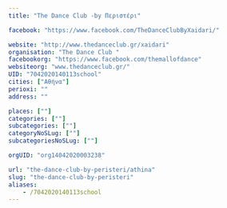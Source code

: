 ```yaml
---
title: "The Dance Club -by Περιστέρι"

facebook: "https://www.facebook.com/TheDanceClubByXaidari/"

website: "http://www.thedanceclub.gr/xaidari"
organisation: "The Dance Club "
facebookorg: "https://www.facebook.com/themallofdance"
websiteorg: "www.thedanceclub.gr/"
UID: "7042020140113school"
cities: ["Αθήνα"]
perioxi: ""
address: ""

places: [""]
categories: [""]
subcategories: [""]
categoryNoSLug: [""]
subcategoriesNoSLug: [""]

orgUID: "org14042020003238"

url: "the-dance-club-by-peristeri/athina"
slug: "the-dance-club-by-peristeri"
aliases:
    - /7042020140113school
---
```





